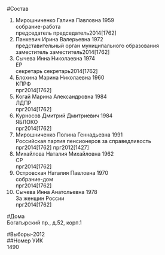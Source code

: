 #Состав  
1. Мирошниченко Галина Павловна 1959  
    собрание-работа  
    председатель председатель2014[1762]  
2. Панкевич Ирина Валерьевна 1972  
    представительный орган муниципального образования  
    заместитель заместитель2014[1762]  
3. Сычева Инна Николаевна 1974  
    ЕР  
    секретарь секретарь2014[1762]  
4. Блохина Марина Николаевна 1960  
    КПРФ  
    прг2014[1762]  
5. Когай Марина Александровна 1984  
    ЛДПР  
    прг2014[1762]  
6. Курносов Дмитрий Дмитриевич 1984  
    ЯБЛОКО  
    прг2014[1762]  
7. Мирошниченко Полина Геннадьевна 1991  
    Российская партия пенсионеров за справедливость  
    прг2014[1762] прг2012[1427]  
8. Михайлова Наталия Михайловна 1962  
    СР  
    прг2014[1762]  
9. Островская Наталия Павловна 1970  
    собрание-дом  
    прг2014[1762]  
10. Сычева Инна Анатольевна 1978  
    За женщин России  
    прг2014[1762]  
  
#Дома  
Богатырский пр.,  д.52, корп.1  
  
#Выборы-2012  
##Номер УИК  
1490  
